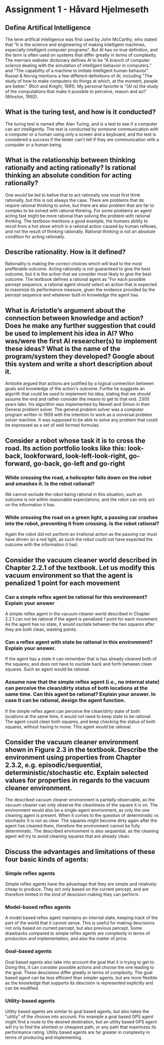 # Assignment 1 - Håvard Hjelmeseth

## Define Artifical Intelligence

The term artifical intelligence was first used by John McCarthy, who stated that "It is the science and engineering of making intelligent machines, especially intelligent computer programs". But AI has no true definition, and the term is often used on systems that differ greatly in terms of complexity. The merriam webster dictionary defines AI to be "A branch of computer science dealing with the simulation of intelligent behavior in computers." and "The capability of a machine to imitate intelligent human behavior". Russel & Norvig mentions a few different definitions of AI, including "The study of how to make computers do things at which, at the moment, people are better." (Rich and Knight, 1991). My personal favorite is "(AI is) the study of the computations that make it possible to perceive, reason and act" (Winston, 1992).

## What is the turing test, and how is it conducted?

The turing test is named after Alan Turing, and is a test to see if a computer can act intelligently. The test is conducted by someone communication with a computer or a human using only a screen and a keyboard, and the test is considered a success if the tester can't tell if they are communication with a computer or a human being.

## What is the relationship between thinking rationally and acting rationally? Is rational thinking an absolute condition for acting rationally?

One would be led to belive that to act rationally one must first think rationally, but this is not always the case. There are problems that do require rational thinking to solve, but there are also problem that are far to complex to be solved with rational thinking. For some problems an agent acting fast might be more rational than solving the problem with rational thinking. The textboox mentions a good example, the humans ability to recoil from a hot stove which is a rational action caused by human reflexes, and not the result of thinking rationally. Rational thinking is not an absolute condition for acting rationally.

## Describe rationality. How is it defined?

Rationality is making the correct choices which will lead to the most prefferable outcome. Acting rationally is not guaranteed to give the best outcome, but it is the action that we consider most likely to give the best outcome. The textbook defines a rational agent as "For each possible percept sequence, a rational agent should select an action that is expected to maximize its performance measure, given the evidence provided by the percept sequence and whatever built-in knowledge the agent has.

## What is Aristotle’s argument about the connection between knowledge and action? Does he make any further suggestion that could be used to implement his idea in AI? Who was/were the first AI researcher(s) to implement these ideas? What is the name of the program/system they developed? Google about this system and write a short description about it.

Aristotle argued that actions are justified by a logical connection between goals and knowledge of the action's outcome. Furthe he suggests an algorith that could be used to implement his idea, stating that we should assume the end and rather consider the means to get to that end. 2300 years later, his algorithm was implemented by Newell and Simon in their General problem solver. The general problem solver was a computer program written in 1959 with the intention to work as a universal problem solver machine. It was supposed to be able to solve any problem that could be expressed as a set of well formed formulas.

## Consider a robot whose task it is to cross the road. Its action portfolio looks like this: look-back, lookforward, look-left-look-right, go-forward, go-back, go-left and go-right

### While crossing the road, a helicopter falls down on the robot and smashes it. Is the robot rational?

We cannot exclude the robot being rational in this situation, such an outcome is not within reasonable expectations, and the robot can only act on the information it has.

### While crossing the road on a green light, a passing car crashes into the robot, preventing it from crossing. Is the robot rational?

Again the robot did not perform an irrational action as the passing car must have driven on a red light, as such the robot could not have expected the outcome with the information it had.

## Consider the vacuum cleaner world described in Chapter 2.2.1 of the textbook. Let us modify this vacuum environment so that the agent is penalized 1 point for each movement

### Can a simple reflex agent be rational for this environment? Explain your answer

A simple reflex agent in the vacuum cleaner world described in Chapter 2.2.1 can not be rational if the agent is penalized 1 point for each movement. As the agent has no state, it would oscilate between the two squares after they are both clean, wasting points.

### Can a reflex agent with state be rational in this environment? Explain your answer.

If the agent has a state it can remember that is has already cleaned both of the squares, and does not have to oscilate back and forth between clean squares. Such an agent would be rational.

### Assume now that the simple reflex agent (i.e., no internal state) can perceive the clean/dirty status of both locations at the same time. Can this agent be rational? Explain your answer. In case it can be rational, design the agent function.

If the simple reflex agent can perceive the clean/dirty state of both locations at the same time, it would not need to keep state to be rational. The agent could clean both squares, and keep checking the status of both squares, without having to move. This agent would be rational.

## Consider the vacuum cleaner environment shown in Figure 2.3 in the textbook. Describe the environment using properties from Chapter 2.3.2, e.g. episodic/sequential, deterministic/stochastic etc. Explain selected values for properties in regards to the vacuum cleaner environment.

The described vacuum cleaner environment is partially observable, as the vacuum cleaner can only observe the cleanliness of the square it is on. The environment would also be a single-agent environment, as only the one cleaning agent is present. When it comes to the question of deterministic vs stochastic it is not as clear. The squares might become dirty again after the agent has cleaned them, therefore the environment cannot be fully deterministic. The described environment is also sequential, as the cleaning agent will try to avoid cleaning squares that are already clean.

## Discuss the advantages and limitations of these four basic kinds of agents:

### Simple reflex agents

Simple reflex agents have the advantage that they are simple and relatively cheap to produce. They act only based on the current percept, and are therefore limited in the kind of descision making they can perform.

### Model-based reflex agents

A model based reflex agent maintains an internal state, keeping track of the part of the world that it cannot sense. This is useful for making descisions not only based on current percept, but also previous percept. Some drawbacks compared to simple reflex agents are complexity in terms of production and implementation, and also the matter of price.

### Goal-based agents

Goal based agents also take into account the goal that it is trying to get to. Doing this, it can consider possible actions and choose the one leading to the goal. These descisions differ greatly in terms of complexity. The goal based agent can be less efficient than simpler agents, but are more flexible as the knowledge that supports its descision is represented explicitly and can be modified.

### Utility-based agents

Utility based agents are similar to goal based agents, but also takes the "utility" of the choices into account. For example a goal based GPS agent might find a route to the desired destination, but an utility based GPS agent will try to find the shortest or cheapest path, or any path that maximizes its performance rating. Utility based agents are far greater in complexity in terms of producing and implementing.
